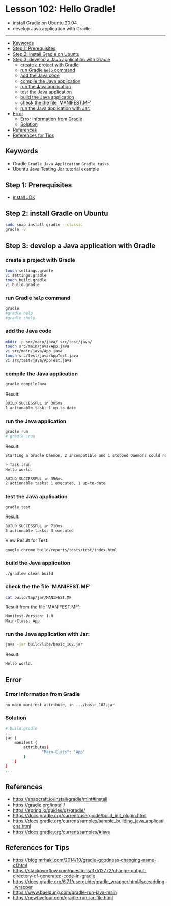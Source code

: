 <h1>Lesson 102: Hello Gradle!</h1>

- install Gradle on Ubuntu 20.04
- develop Java application with Gradle

---

- [Keywords](#keywords)
- [Step 1: Prerequisites](#step-1-prerequisites)
- [Step 2: install Gradle on Ubuntu](#step-2-install-gradle-on-ubuntu)
- [Step 3: develop a Java application with Gradle](#step-3-develop-a-java-application-with-gradle)
  - [create a project with Gradle](#create-a-project-with-gradle)
  - [run Gradle `help` command](#run-gradle-help-command)
  - [add the Java code](#add-the-java-code)
  - [compile the Java application](#compile-the-java-application)
  - [run the Java application](#run-the-java-application)
  - [test the Java application](#test-the-java-application)
  - [build the Java application](#build-the-java-application)
  - [check the the file 'MANIFEST.MF'](#check-the-the-file-manifestmf)
  - [run the Java application with Jar:](#run-the-java-application-with-jar)
- [Error](#error)
  - [Error Information from Gradle](#error-information-from-gradle)
  - [Solution](#solution)
- [References](#references)
- [References for Tips](#references-for-tips)


## Keywords
- Gradle `Gradle Java Application` `Gradle tasks` 
- Ubuntu Java Testing Jar tutorial example

## Step 1: Prerequisites
- [install JDK](https://github.com/cnruby/gradle_java/blob/basic_101/README.md)

## Step 2: install Gradle on Ubuntu

```bash
sudo snap install gradle --classic
gradle -v
```

## Step 3: develop a Java application with Gradle

### create a project with Gradle

```bash
touch settings.gradle
vi settings.gradle
touch build.gradle
vi build.gradle
```

### run Gradle `help` command

```bash
gradle
#gradle help
#gradle :help
```

### add the Java code

```bash
mkdir -p src/main/java/ src/test/java/
touch src/main/java/App.java
vi src/main/java/App.java
touch src/test/java/AppTest.java
vi src/test/java/AppTest.java
```

### compile the Java application

```bash
gradle compileJava
```

Result:

```bash
BUILD SUCCESSFUL in 305ms
1 actionable task: 1 up-to-date
```

### run the Java application

```bash
gradle run
# gradle :run
```

Result:

```bash
Starting a Gradle Daemon, 2 incompatible and 1 stopped Daemons could not be reused, use --status for details

> Task :run
Hello world.

BUILD SUCCESSFUL in 356ms
2 actionable tasks: 1 executed, 1 up-to-date
```

### test the Java application

```bash
gradle test
```

Result:

```bash
BUILD SUCCESSFUL in 710ms
3 actionable tasks: 3 executed
```

View Result for Test:

```bash
google-chrome build/reports/tests/test/index.html
```

### build the Java application
 
```bash
./gradlew clean build
```

### check the the file 'MANIFEST.MF'

```bash
cat build/tmp/jar/MANIFEST.MF
```

Result from the file 'MANIFEST.MF':

```bash
Manifest-Version: 1.0
Main-Class: App
```


### run the Java application with Jar:

```bash
java -jar build/libs/basic_102.jar
```

Result:

```bash
Hello world.
```



## Error

### Error Information from Gradle

```bash
no main manifest attribute, in .../basic_102.jar
```

### Solution

```bash
# build.gradle
...
jar {
    manifest {
        attributes(
                "Main-Class": 'App'
        )
    }
}
...
``` 


## References
- https://snapcraft.io/install/gradle/mint#install
- https://gradle.org/install/
- https://spring.io/guides/gs/gradle/
- https://docs.gradle.org/current/userguide/build_init_plugin.html
- https://docs.gradle.org/current/samples/sample_building_java_applications.html
- https://docs.gradle.org/current/samples/#java

## References for Tips
- https://blog.mrhaki.com/2014/10/gradle-goodness-changing-name-of.html
- https://stackoverflow.com/questions/37512772/change-output-directory-of-generated-code-in-gradle
- https://docs.gradle.org/6.7.1/userguide/gradle_wrapper.html#sec:adding_wrapper
- https://www.baeldung.com/gradle-run-java-main
- https://newfivefour.com/gradle-run-jar-file.html

